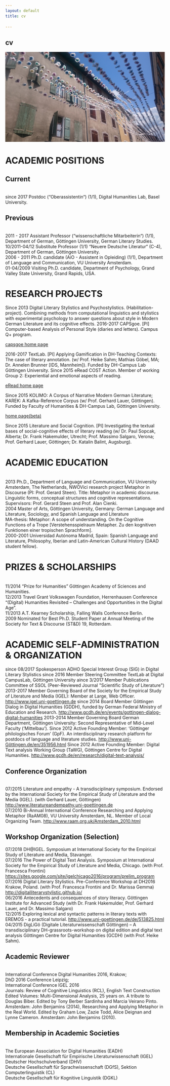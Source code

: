 ```yaml
---
layout: default
title: cv

---
```



## cv

<img src="images/veynes_2017.jpg" alt="veynes2017" class="ri"/>

# ACADEMIC POSITIONS
## Current
<br>since 2017  Postdoc (“Oberassistentin“) (1/1),	Digital Humanities Lab, Basel University.

## Previous
<br>2011 - 2017 Assistant Professor (“wissenschaftliche Mitarbeiterin“) (1/1), Department of German, Göttingen University, German Literary Studies.
<br>10/2011-04/12	Substitute Professor (1/1) “Neuere Deutsche Literatur“ (C-4), Department of German, Göttingen University.
<br>2006 - 2011  Ph.D. candidate (AiO - Assistent in Opleiding) (1/1), Department of Language and Communication, VU University Amsterdam. 
<br>01-04/2009  Visiting Ph.D. candidate, Department of Psychology, Grand Valley State University, Grand Rapids, USA.</p>

# RESEARCH PROJECTS
Since 2013	Digital Literary Stylistics and Psychostylistics. (Habilitation-project). Combining methods from computational linguistics and stylistics with experimental psychology to answer questions about style in Modern German Literature and its cognitive effects. 
2016-2017	CAPSgoe. [PI] Computer-based Analysis of Personal Style (diaries and letters). Campus Q+ program.</p> <p> <a href="https://capsgoe.wordpress.com/" target="_blank"> capsgoe home page</a></p> 
2016-2017	TextLab. [PI] Applying Gamification in DH-Teaching Contexts: The case of literary annotation. (w/ Prof. Heike Sahm; Mathias Göbel, MA; Dr. Annelen Brunner [IDS, Mannheim]). Funded by DH-Campus Lab Göttingen University.
Since 2015	eRead COST Action. Member of working Group 2: Experiential and emotional aspects of reading. </p> </p><p><a href="http://ereadcost.eu/" target="_blank"> eRead home page</a></p>
Since 2015 	KOLIMO: A Corpus of Narrative Modern German Literature; KAREK: A Kafka-Reference Corpus (w/ Prof. Gerhard Lauer, Göttingen). Funded by Faculty of Humanities & DH-Campus Lab, Göttingen University.  <p><a href="https://www.kolimo.uni-goettingen.de/" target="_blank">home page(beta)</a></p> </p>
Since 2015	Literature and Social Cognition. [PI] Investigating the textual bases of social-cognitive effects of literary reading (w/ Dr. Paul Sopcak, Alberta; Dr. Frank Hakemulder, Utrecht; Prof. Massimo Salgaro, Verona; Prof. Gerhard Lauer, Göttingen; Dr. Katalin Balint, Augsburg).</p>

# ACADEMIC EDUCATION
<br>2013 		Ph.D., Department of Language and Communication, VU University Amsterdam, The Netherlands, NWOVici research project Metaphor in Discourse (PI: Prof. Gerard Steen). Title: Metaphor in academic discourse. Linguistic forms, conceptual structures and cognitive representations. Supervisors: Prof. Gerard Steen and Prof. Alan Cienki.
<br>2004 		Master of Arts, Göttingen University, Germany: German Language and Literature, Sociology, and Spanish Language and Literature
<br>			MA-thesis: Metaphor: A scope of understanding. On the Cognitive Functions of a Trope [Verstehensspielraum Metapher. Zu den kognitiven Funktionen einer tropischen Sprachform]. 
<br>2000-2001 	Universidad Autónoma Madrid, Spain: Spanish Language and Literature, Philosophy, Iberian and Latin-American Cultural History (DAAD student fellow).

# PRIZES & SCHOLARSHIPS
<br>11/2014	“Prize for Humanities” Göttingen Academy of Sciences and Humanities.
<br>12/2013	Travel Grant Volkswagen Foundation, Herrenhausen Conference “(Digital) Humanities Revisited – Challenges and Opportunities in the Digital Age”.
<br>11/2013	A.T. Kearney Scholarship, Falling Walls Conference Berlin.
<br>2009	Nominated for Best Ph.D. Student Paper at Annual Meeting of the Society for Text & Discourse (ST&D) 19, Rotterdam.</p>


# ACADEMIC SELF-ADMINISTRATION & ORGANIZATION
since 08/2017	Spokesperson ADHO Special Interest Group (SIG) in Digital Literary Stylistics
since 2016 		Member Steering Committee TextLab at Digital CampusLab, Göttingen University
aince 3/2017 	Member Publications Committee of SSOL (Peer-Reviewed Journal "Scientific Study of Literature")
2013-2017	Member Governing Board of the Society for the Empirical Study of Literature and Media (IGEL): Member at Large, Web Officer. http://www.igel.uni-goettingen.de
since 2014	Board Member Göttingen Dialog in Digital Humanities (GDDH), funded by German Federal Ministry of Education and Research. http://www.gcdh.de/en/events/gottingen-dialog-digital-humanities 
2013-2014	Member Governing Board German Department, Göttingen University: Second Representative of Mid-Level Faculty (‘Mittelbau’).
Since 2012	Active Founding Member: ‘Göttinger philologisches Forum’ (GpF). An interdisciplinary research platform for postdocs of language and literature studies. http://www.uni-Göttingen.de/en/351956.html
Since 2012	Active Founding Member: Digital Text analysis Working Group (TaWG), Göttingen Centre for Digital Humanities. http://www.gcdh.de/en/research/digital-text-analysis/</p>

## Conference Organization
<br>07/2015 	Literature and empathy - A transdisciplinary symposium. Endorsed by the International Society for the Empirical Study of Literature and the Media (IGEL). (with Gerhard Lauer, Göttingen) http://www.literatureandempathy.uni-goettingen.de 
<br>07/2010 	Bi-Annual International Conference Researching and Applying Metaphor (RaAM08), VU University Amsterdam, NL. Member of Local Organizing Team.  http://www.raam.org.uk/Amsterdam_2010.html </p>
<p>

## Workshop Organization (Selection)
07/2018			DH@IGEL. Symposium at International Society for the Empirical Study of Literature and Media, Stavanger. 
<br>07/2016		The Power of Digital Text Analysis. Symposium at International Society for the Empirical Study of Literature and Media, Chicago. (with Prof. Francesca Frontini) https://sites.google.com/site/igelchicago2016/program/prelim_program 
<br>07/2016		Digital Literary Stylistics. Pre-Conference Workshop at DH2016 Krakow, Poland. (with Prof. Francesca Frontini and Dr. Marissa Gemma) http://digitalliterarystylistic.github.io/ 
<br>06/2016		Antecedents and consequences of story literacy. Göttingen Institute for Advanced Study (with Dr. Frank Hakemulder, Prof. Gerhard Lauer, and Dr. Massimo Salgaro)
<br>12/2015		Exploring lexical and syntactic patterns in literary texts with EREMOS - a practical tutorial. http://www.uni-goettingen.de/de/513825.html 
<br>04/2015		DigLiGö (Digitale Literaturwissenschaft Göttingen) – A transdisciplinary DH-grassroots-workshop on digital edition and digital text analysis Göttingen Centre for Digital Humanities (GCDH) (with Prof. Heike Sahm).</p>

## Academic Reviewer
<br>International Conference Digital Humanities 2016, Krakow; 
<br>DhD 2016 Conference Leipzig; 
<br>International Conference IGEL 2016
<br>Journals: Review of Cognitive Linguistics (RCL), English Text Construction
<br>Edited Volumes: Multi-Dimensional Analysis, 25 years on. A tribute to Douglas Biber. Edited by Tony Berber Sardinha and Marcia Veirano Pinto. Amsterdam: John Benjamins (2014), Researching and Applying Metaphor in the Real World. Edited by Graham Low, Zazie Todd, Alice Deignan and Lynne Cameron. Amsterdam: John Benjamins (2010).</p>

## Membership in Academic Societies
<br>The European Association for Digital Humanities (EADH)
<br>Internationale Gesellschaft für Empirische Literaturwissenschaft (IGEL)
<br>Deutscher Hochschulverband (DHV)
<br>Deutsche Gesellschaft für Sprachwissenschaft (DGfS), Sektion Computerlinguistik (CL)
<br>Deutsche Gesellschaft für Kognitive Linguistik (DGKL)</p>


